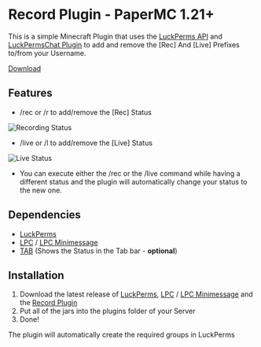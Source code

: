 # Record Plugin - PaperMC 1.21+
This is a simple Minecraft Plugin that uses the [LuckPerms API](https://luckperms.net/wiki/Developer-API) and [LuckPermsChat Plugin](https://www.spigotmc.org/resources/lpc-chat-formatter-1-7-10-1-20.68965/) to add and remove the [Rec] And [Live] Prefixes to/from your Username.

[Download](https://modrinth.com/plugin/record)

## Features
- /rec or /r to add/remove the [Rec] Status

![Recording Status](https://github.com/user-attachments/assets/f529cb35-f21a-4993-90a6-75f5b7315f00)
- /live or /l to add/remove the [Live] Status

![Live Status](https://github.com/user-attachments/assets/2c76c37c-4f5c-422b-848c-28acc299d101)
- You can execute either the /rec or the /live command while having a different status and the plugin will automatically change your status to the new one.

## Dependencies
- [LuckPerms](https://luckperms.net/download)
- [LPC](https://www.spigotmc.org/resources/lpc-chat-formatter-1-7-10-1-20.68965/) / [LPC Minimessage](https://modrinth.com/plugin/lpc-minimessage-chat-formatter)
- [TAB](https://www.spigotmc.org/resources/tab-1-5-1-21-4.57806/) (Shows the Status in the Tab bar - **optional**)

## Installation
1. Download the latest release of [LuckPerms](https://luckperms.net/download), [LPC](https://www.spigotmc.org/resources/lpc-chat-formatter-1-7-10-1-20.68965/) / [LPC Minimessage](https://modrinth.com/plugin/lpc-minimessage-chat-formatter) and the [Record Plugin](https://modrinth.com/plugin/record)
2. Put all of the jars into the plugins folder of your Server
3. Done!

The plugin will automatically create the required groups in LuckPerms
